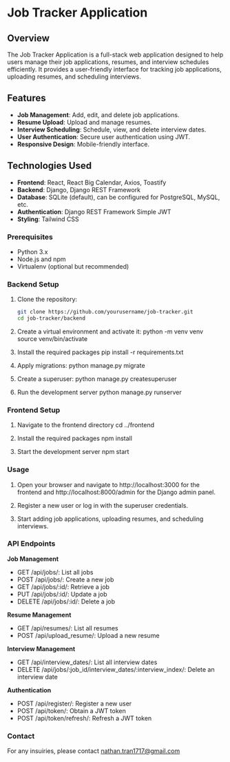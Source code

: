 # Job Tracker Application

## Overview
The Job Tracker Application is a full-stack web application designed to help users manage their job applications, resumes, and interview schedules efficiently. It provides a user-friendly interface for tracking job applications, uploading resumes, and scheduling interviews.

## Features
- **Job Management**: Add, edit, and delete job applications.
- **Resume Upload**: Upload and manage resumes.
- **Interview Scheduling**: Schedule, view, and delete interview dates.
- **User Authentication**: Secure user authentication using JWT.
- **Responsive Design**: Mobile-friendly interface.

## Technologies Used
- **Frontend**: React, React Big Calendar, Axios, Toastify
- **Backend**: Django, Django REST Framework
- **Database**: SQLite (default), can be configured for PostgreSQL, MySQL, etc.
- **Authentication**: Django REST Framework Simple JWT
- **Styling**: Tailwind CSS

### Prerequisites
- Python 3.x
- Node.js and npm
- Virtualenv (optional but recommended)

### Backend Setup
1. Clone the repository:
   ```bash
   git clone https://github.com/yourusername/job-tracker.git
   cd job-tracker/backend

2. Create a virtual environment and activate it:
   python -m venv venv
   source venv/bin/activate 

3. Install the required packages
   pip install -r requirements.txt

4. Apply migrations:
   python manage.py migrate

5. Create a superuser:
   python manage.py createsuperuser

6. Run the development server
   python manage.py runserver

### Frontend Setup
1. Navigate to the frontend directory
   cd ../frontend

2. Install the required packages
   npm install

3. Start the development server
   npm start

### Usage
1. Open your browser and navigate to http://localhost:3000 for the frontend and http://localhost:8000/admin for the Django admin panel.

2. Register a new user or log in with the superuser credentials.

3. Start adding job applications, uploading resumes, and scheduling interviews.

### API Endpoints
**Job Management**
  - GET /api/jobs/: List all jobs
  - POST /api/jobs/: Create a new job
  - GET /api/jobs/:id/: Retrieve a job
  - PUT /api/jobs/:id/: Update a job
  - DELETE /api/jobs/:id/: Delete a job

**Resume Management**
  - GET /api/resumes/: List all resumes
  - POST /api/upload_resume/: Upload a new resume

**Interview Management**
  - GET /api/interview_dates/: List all interview dates
  - DELETE /api/jobs/:job_id/interview_dates/:interview_index/: Delete an interview date

**Authentication**
  - POST /api/register/: Register a new user
  - POST /api/token/: Obtain a JWT token
  - POST /api/token/refresh/: Refresh a JWT token

### Contact
For any insuiries, please contact nathan.tran1717@gmail.com